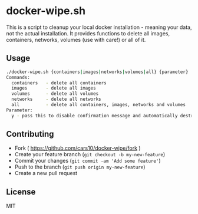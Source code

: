 # docker-wipe.sh
This is a script to cleanup your local docker installation - meaning your data, not the actual installation.
It provides functions to delete all images, containers, networks, volumes (use with care!) or all of it.

## Usage
```bash
./docker-wipe.sh {containers|images|networks|volumes|all} {parameter}
Commands:
  containers   - delete all containers
  images       - delete all images
  volumes      - delete all volumes
  networks     - delete all networks
  all          - delete all containers, images, networks and volumes
Parameter:
  y - pass this to disable confirmation message and automatically destroy
```

## Contributing
* Fork ( https://github.com/cars10/docker-wipe/fork )
* Create your feature branch (`git checkout -b my-new-feature`)
* Commit your changes (`git commit -am 'Add some feature'`)
* Push to the branch (`git push origin my-new-feature`)
* Create a new pull request


## License
MIT
